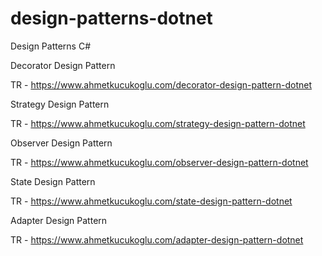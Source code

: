 # design-patterns-dotnet
Design Patterns C#

Decorator Design Pattern

TR - https://www.ahmetkucukoglu.com/decorator-design-pattern-dotnet

Strategy Design Pattern

TR - https://www.ahmetkucukoglu.com/strategy-design-pattern-dotnet

Observer Design Pattern

TR - https://www.ahmetkucukoglu.com/observer-design-pattern-dotnet

State Design Pattern

TR - https://www.ahmetkucukoglu.com/state-design-pattern-dotnet

Adapter Design Pattern

TR - https://www.ahmetkucukoglu.com/adapter-design-pattern-dotnet